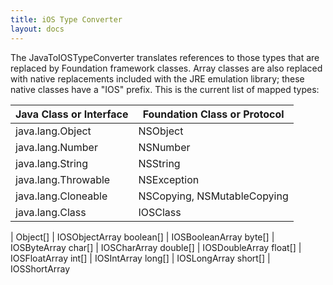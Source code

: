 ```yaml
---
title: iOS Type Converter
layout: docs
---
```


The JavaToIOSTypeConverter translates references to those types that are replaced by Foundation framework classes.  Array classes are also replaced with native replacements included with the JRE emulation library; these native classes have a "IOS" prefix.  This is the current list of mapped types:

Java Class or Interface | Foundation Class or Protocol
----------------------- | ----------------------------
java.lang.Object | NSObject
java.lang.Number | NSNumber
java.lang.String | NSString
java.lang.Throwable | NSException
java.lang.Cloneable | NSCopying, NSMutableCopying
java.lang.Class | IOSClass
 | 
Object[] | IOSObjectArray
boolean[] | IOSBooleanArray
byte[] | IOSByteArray
char[] | IOSCharArray
double[] | IOSDoubleArray
float[] | IOSFloatArray
int[] | IOSIntArray
long[] | IOSLongArray
short[] | IOSShortArray
